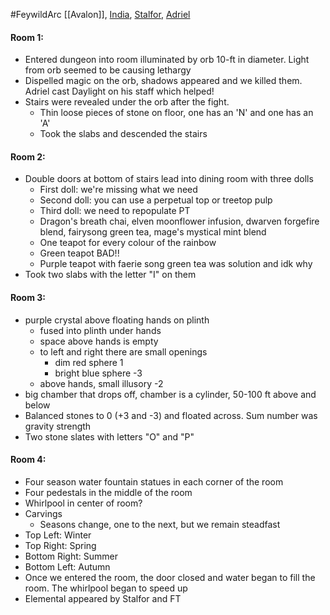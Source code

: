 #FeywildArc 
[[Avalon]], [India](PCs/Current/India.md), [Stalfor](PCs/Current/Stalfor.md), [Adriel](PCs/Current/Adriel.md)
#### Room 1:
- Entered dungeon into room illuminated by orb 10-ft in diameter. Light from orb seemed to be causing lethargy
- Dispelled magic on the orb, shadows appeared and we killed them. Adriel cast Daylight on his staff which helped!
- Stairs were revealed under the orb after the fight.
	- Thin loose pieces of stone on floor, one has an 'N' and one has an 'A'
	- Took the slabs and descended the stairs

#### Room 2:
- Double doors at bottom of stairs lead into dining room with three dolls
	- First doll: we're missing what we need
	- Second doll: you can use a perpetual top or treetop pulp
	- Third doll: we need to repopulate PT
	- Dragon's breath chai, elven moonflower infusion, dwarven forgefire blend, fairysong green tea, mage's mystical mint blend
	- One teapot for every colour of the rainbow
	- Green teapot BAD!!
	- Purple teapot with faerie song green tea was solution and idk why
- Took two slabs with the letter "I" on them

#### Room 3:
- purple crystal above floating hands on plinth
	- fused into plinth under hands
	- space above hands is empty
	- to left and right there are small openings
		- dim red sphere 1
		- bright blue sphere -3
	- above hands, small illusory -2
- big chamber that drops off, chamber is a cylinder, 50-100 ft above and below
- Balanced stones to 0 (+3 and -3) and floated across. Sum number was gravity strength
- Two stone slates with letters "O" and "P"

#### Room 4:
- Four season water fountain statues in each corner of the room
- Four pedestals in the middle of the room
- Whirlpool in center of room?
- Carvings
	- Seasons change, one to the next, but we remain steadfast
- Top Left: Winter
- Top Right: Spring
- Bottom Right: Summer
- Bottom Left: Autumn
- Once we entered the room, the door closed and water began to fill the room. The whirlpool began to speed up
- Elemental appeared by Stalfor and FT